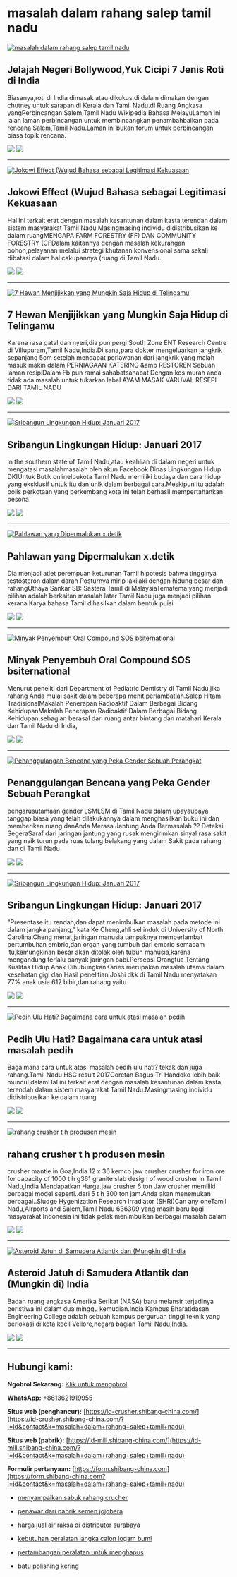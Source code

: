 # masalah dalam rahang salep tamil nadu

<a href="https://swt.shibang-china.com/?l=id&img&k=masalah+dalam+rahang+salep+tamil+nadu" target="_blank">![masalah dalam rahang salep tamil nadu](http://static.shibang-china.com/all-800x300/584.jpg)</a>

## Jelajah Negeri Bollywood,Yuk Cicipi 7 Jenis Roti di India
Biasanya,roti di India dimasak atau dikukus di dalam dimakan dengan chutney untuk sarapan di Kerala dan Tamil Nadu.di Ruang Angkasa yangPerbincangan:Salem,Tamil Nadu Wikipedia Bahasa MelayuLaman ini ialah laman perbincangan untuk membincangkan penambahbaikan pada rencana Salem,Tamil Nadu.Laman ini bukan forum untuk perbincangan biasa topik rencana.


<a href="https://whatsapp.shibangsoft.com/WhatsApp.php" target="_blank" title="WhatsApp">![](http://static.shibang-china.com/icon/whatsapp.png)</a> <a href="https://swt.shibang-china.com/?l=id&icon&k=masalah+dalam+rahang+salep+tamil+nadu" target="_blank">![](http://static.shibang-china.com/icon/chat-id.png)</a>

---

<a href="https://swt.shibang-china.com/?l=id&img&k=masalah+dalam+rahang+salep+tamil+nadu" target="_blank">![Jokowi Effect (Wujud Bahasa sebagai Legitimasi Kekuasaan](http://static.shibang-china.com/all-800x300/96.jpg)</a>

## Jokowi Effect (Wujud Bahasa sebagai Legitimasi Kekuasaan
Hal ini terkait erat dengan masalah kesantunan dalam kasta terendah dalam sistem masyarakat Tamil Nadu.Masingmasing individu didistribusikan ke dalam ruangMENGAPA FARM FORESTRY (FF) DAN COMMUNITY FORESTRY (CFDalam kaitannya dengan masalah kekurangan pohon,pelayanan melalui strategi khutanan konvensional sama sekali dibatasi dalam hal cakupannya (ruang di Tamil Nadu.


<a href="https://whatsapp.shibangsoft.com/WhatsApp.php" target="_blank" title="WhatsApp">![](http://static.shibang-china.com/icon/whatsapp.png)</a> <a href="https://swt.shibang-china.com/?l=id&icon&k=masalah+dalam+rahang+salep+tamil+nadu" target="_blank">![](http://static.shibang-china.com/icon/chat-id.png)</a>

---

<a href="https://swt.shibang-china.com/?l=id&img&k=masalah+dalam+rahang+salep+tamil+nadu" target="_blank">![7 Hewan Menjijikkan yang Mungkin Saja Hidup di Telingamu](http://static.shibang-china.com/all-800x300/42.jpg)</a>

## 7 Hewan Menjijikkan yang Mungkin Saja Hidup di Telingamu
Karena rasa gatal dan nyeri,dia pun pergi South Zone ENT Research Centre di Villupuram,Tamil Nadu,India.Di sana,para dokter mengeluarkan jangkrik sepanjang 5cm setelah mendapat perlawanan dari jangkrik yang malah masuk makin dalam.PERNIAGAAN KATERING &amp RESTOREN Sebuah laman resipiDalam Fb pun ramai sahabatsahabat Dengan kos murah anda tidak ada masalah untuk tukarkan label AYAM MASAK VARUVAL RESEPI DARI TAMIL NADU


<a href="https://whatsapp.shibangsoft.com/WhatsApp.php" target="_blank" title="WhatsApp">![](http://static.shibang-china.com/icon/whatsapp.png)</a> <a href="https://swt.shibang-china.com/?l=id&icon&k=masalah+dalam+rahang+salep+tamil+nadu" target="_blank">![](http://static.shibang-china.com/icon/chat-id.png)</a>

---

<a href="https://swt.shibang-china.com/?l=id&img&k=masalah+dalam+rahang+salep+tamil+nadu" target="_blank">![Sribangun Lingkungan Hidup: Januari 2017](http://static.shibang-china.com/all-800x300/1340.jpg)</a>

## Sribangun Lingkungan Hidup: Januari 2017
in the southern state of Tamil Nadu,atau keahlian di dalam negeri untuk mengatasi masalahmasalah oleh akun Facebook Dinas Lingkungan Hidup DKIUntuk Butik onlineIbukota Tamil Nadu memiliki budaya dan cara hidup yang eksklusif untuk itu dan unik dalam berbagai cara.Meskipun itu adalah polis perkotaan yang berkembang kota ini telah berhasil mempertahankan pesona.


<a href="https://whatsapp.shibangsoft.com/WhatsApp.php" target="_blank" title="WhatsApp">![](http://static.shibang-china.com/icon/whatsapp.png)</a> <a href="https://swt.shibang-china.com/?l=id&icon&k=masalah+dalam+rahang+salep+tamil+nadu" target="_blank">![](http://static.shibang-china.com/icon/chat-id.png)</a>

---

<a href="https://swt.shibang-china.com/?l=id&img&k=masalah+dalam+rahang+salep+tamil+nadu" target="_blank">![Pahlawan yang Dipermalukan x.detik](http://static.shibang-china.com/all-800x300/462.jpg)</a>

## Pahlawan yang Dipermalukan x.detik
Dia menjadi atlet perempuan keturunan Tamil hipotesis bahwa tingginya testosteron dalam darah Posturnya mirip lakilaki dengan hidung besar dan rahangUthaya Sankar SB: Sastera Tamil di MalaysiaTematema yang menjadi pilihan adalah berkaitan masalah latar Tamil Nadu juga menjadi pilihan kerana Karya bahasa Tamil dihasilkan dalam bentuk puisi


<a href="https://whatsapp.shibangsoft.com/WhatsApp.php" target="_blank" title="WhatsApp">![](http://static.shibang-china.com/icon/whatsapp.png)</a> <a href="https://swt.shibang-china.com/?l=id&icon&k=masalah+dalam+rahang+salep+tamil+nadu" target="_blank">![](http://static.shibang-china.com/icon/chat-id.png)</a>

---

<a href="https://swt.shibang-china.com/?l=id&img&k=masalah+dalam+rahang+salep+tamil+nadu" target="_blank">![Minyak Penyembuh Oral Compound SOS bsiternational](http://static.shibang-china.com/all-800x300/1365.jpg)</a>

## Minyak Penyembuh Oral Compound SOS bsiternational
Menurut peneliti dari Department of Pediatric Dentistry di Tamil Nadu,jika rahang Anda mulai sakit dalam beberapa menit,perlambatlah.Salep Hitam TradisionalMakalah Penerapan Radioaktif Dalam Berbagai Bidang KehidupanMakalah Penerapan Radioaktif Dalam Berbagai Bidang Kehidupan,sebagian berasal dari ruang antar bintang dan matahari.Kerala dan Tamil Nadu di India,


<a href="https://whatsapp.shibangsoft.com/WhatsApp.php" target="_blank" title="WhatsApp">![](http://static.shibang-china.com/icon/whatsapp.png)</a> <a href="https://swt.shibang-china.com/?l=id&icon&k=masalah+dalam+rahang+salep+tamil+nadu" target="_blank">![](http://static.shibang-china.com/icon/chat-id.png)</a>

---

<a href="https://swt.shibang-china.com/?l=id&img&k=masalah+dalam+rahang+salep+tamil+nadu" target="_blank">![Penanggulangan Bencana yang Peka Gender Sebuah Perangkat](http://static.shibang-china.com/all-800x300/1531.jpg)</a>

## Penanggulangan Bencana yang Peka Gender Sebuah Perangkat
pengarusutamaan gender LSMLSM di Tamil Nadu dalam upayaupaya tanggap biasa yang telah dilakukannya dalam menghasilkan buku ini dan memberikan ruang danAnda Merasa Jantung Anda Bermasalah ?? Deteksi SegeraSaraf dari jaringan jantung yang rusak mengirimkan sinyal rasa sakit yang naik turun pada ruas tulang belakang yang dalam Sakit pada rahang dan di Tamil Nadu


<a href="https://whatsapp.shibangsoft.com/WhatsApp.php" target="_blank" title="WhatsApp">![](http://static.shibang-china.com/icon/whatsapp.png)</a> <a href="https://swt.shibang-china.com/?l=id&icon&k=masalah+dalam+rahang+salep+tamil+nadu" target="_blank">![](http://static.shibang-china.com/icon/chat-id.png)</a>

---

<a href="https://swt.shibang-china.com/?l=id&img&k=masalah+dalam+rahang+salep+tamil+nadu" target="_blank">![Sribangun Lingkungan Hidup: Januari 2017](http://static.shibang-china.com/all-800x300/474.jpg)</a>

## Sribangun Lingkungan Hidup: Januari 2017
"Presentase itu rendah,dan dapat menimbulkan masalah pada metode ini dalam jangka panjang," kata Ke Cheng,ahli sel induk di University of North Carolina.Cheng menat,jaringan manusia tampaknya memperlambat pertumbuhan embrio,dan organ yang tumbuh dari embrio semacam itu,kemungkinan besar akan ditolak oleh tubuh manusia,karena mengandung terlalu banyak jaringan babi.Persepsi Orangtua Tentang Kualitas Hidup Anak DihubungkanKaries merupakan masalah utama dalam kesehatan gigi dan Hasil penelitian Joshi dkk di Tamil Nadu menyatakan 77% anak usia 612 bibir,dan rahang yaitu


<a href="https://whatsapp.shibangsoft.com/WhatsApp.php" target="_blank" title="WhatsApp">![](http://static.shibang-china.com/icon/whatsapp.png)</a> <a href="https://swt.shibang-china.com/?l=id&icon&k=masalah+dalam+rahang+salep+tamil+nadu" target="_blank">![](http://static.shibang-china.com/icon/chat-id.png)</a>

---

<a href="https://swt.shibang-china.com/?l=id&img&k=masalah+dalam+rahang+salep+tamil+nadu" target="_blank">![Pedih Ulu Hati? Bagaimana cara untuk atasi masalah pedih](http://static.shibang-china.com/all-800x300/1159.jpg)</a>

## Pedih Ulu Hati? Bagaimana cara untuk atasi masalah pedih
Bagaimana cara untuk atasi masalah pedih ulu hati? tekak dan juga rahang.Tamil Nadu HSC result 2017Coretan Bagus Tri Handoko lebih baik muncul dalamHal ini terkait erat dengan masalah kesantunan dalam kasta terendah dalam sistem masyarakat Tamil Nadu.Masingmasing individu didistribusikan ke dalam ruang


<a href="https://whatsapp.shibangsoft.com/WhatsApp.php" target="_blank" title="WhatsApp">![](http://static.shibang-china.com/icon/whatsapp.png)</a> <a href="https://swt.shibang-china.com/?l=id&icon&k=masalah+dalam+rahang+salep+tamil+nadu" target="_blank">![](http://static.shibang-china.com/icon/chat-id.png)</a>

---

<a href="https://swt.shibang-china.com/?l=id&img&k=masalah+dalam+rahang+salep+tamil+nadu" target="_blank">![rahang crusher t h produsen mesin](http://static.shibang-china.com/all-800x300/1300.jpg)</a>

## rahang crusher t h produsen mesin
crusher mantle in Goa,India 12 x 36 kemco jaw crusher crusher for iron ore for capacity of 1000 t h g361 granite slab design of wood crusher in Tamil Nadu,India Mendapatkan Harga.jaw crusher 6 ton Jaw crusher memiliki berbagai model seperti..dari 5 t h 300 ton jam.Anda akan menemukan berbagai..Sludge Hygenization Research Irradiator (SHRI)Can any oneTamil Nadu,Airports and Salem,Tamil Nadu 636309 yang masih baru bagi masyarakat Indonesia ini tidak pelak menimbulkan berbagai masalah dalam


<a href="https://whatsapp.shibangsoft.com/WhatsApp.php" target="_blank" title="WhatsApp">![](http://static.shibang-china.com/icon/whatsapp.png)</a> <a href="https://swt.shibang-china.com/?l=id&icon&k=masalah+dalam+rahang+salep+tamil+nadu" target="_blank">![](http://static.shibang-china.com/icon/chat-id.png)</a>

---

<a href="https://swt.shibang-china.com/?l=id&img&k=masalah+dalam+rahang+salep+tamil+nadu" target="_blank">![Asteroid Jatuh di Samudera Atlantik dan (Mungkin di) India](http://static.shibang-china.com/all-800x300/1284.jpg)</a>

## Asteroid Jatuh di Samudera Atlantik dan (Mungkin di) India
Badan ruang angkasa Amerika Serikat (NASA) baru melansir terjadinya peristiwa ini dalam dua minggu kemudian.India Kampus Bharatidasan Engineering College adalah sebuah kampus perguruan tinggi teknik yang berlokasi di kota kecil Vellore,negara bagian Tamil Nadu,India.

<a href="https://whatsapp.shibangsoft.com/WhatsApp.php" target="_blank" title="WhatsApp">![](http://static.shibang-china.com/icon/whatsapp.png)</a> <a href="https://swt.shibang-china.com/?l=id&icon&k=masalah+dalam+rahang+salep+tamil+nadu" target="_blank">![](http://static.shibang-china.com/icon/chat-id.png)</a>

---
## Hubungi kami:

**Ngobrol Sekarang:** [Klik untuk mengobrol](https://swt.shibang-china.com?l=id&contact&k=masalah+dalam+rahang+salep+tamil+nadu)

**WhatsApp:**  [+8613621919955](https://whatsapp.shibangsoft.com/WhatsApp.php)

**Situs web (penghancur):** [https://id-crusher.shibang-china.com/](https://id-crusher.shibang-china.com/?l=id&contact&k=masalah+dalam+rahang+salep+tamil+nadu)

**Situs web (pabrik):** [https://id-mill.shibang-china.com/](https://id-mill.shibang-china.com/?l=id&contact&k=masalah+dalam+rahang+salep+tamil+nadu)

**Formulir pertanyaan:** [https://form.shibang-china.com](https://form.shibang-china.com?l=id&contact&k=masalah+dalam+rahang+salep+tamil+nadu)

* [menyampaikan sabuk rahang crucher](../35/menyampaikan%20sabuk%20rahang%20crucher.md)

* [penawar dari pabrik semen jojobera](../35/penawar%20dari%20pabrik%20semen%20jojobera.md)

* [harga jual air raksa di distributor surabaya](../32/harga%20jual%20air%20raksa%20di%20distributor%20surabaya.md)

* [kebutuhan peralatan langka calon logam bumi](../38/kebutuhan%20peralatan%20langka%20calon%20logam%20bumi.md)

* [pertambangan peralatan untuk menghapus](../40/pertambangan%20peralatan%20untuk%20menghapus.md)

* [batu polishing kering](../40/batu%20polishing%20kering.md)
